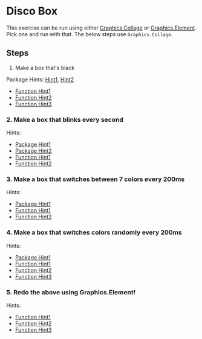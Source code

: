 # Disco Box

This exercise can be run using either [Graphics.Collage](http://package.elm-lang.org/packages/elm-lang/core/3.0.0/Graphics-Collage) or [Graphics.Element](http://package.elm-lang.org/packages/elm-lang/core/3.0.0/Graphics-Element). Pick one and run with that. The below steps use `Graphics.Collage`.

## Steps

1. Make a box that's black

Package Hints: [Hint1](http://package.elm-lang.org/packages/elm-lang/core/3.0.0/Color), [Hint2](http://package.elm-lang.org/packages/elm-lang/core/3.0.0/Graphics-Collage)

* [Function Hint1](http://package.elm-lang.org/packages/elm-lang/core/3.0.0/Graphics-Collage#square)
* [Function Hint2](http://package.elm-lang.org/packages/elm-lang/core/3.0.0/Graphics-Collage#collage)
* [Function Hint3](http://package.elm-lang.org/packages/elm-lang/core/3.0.0/Graphics-Collage#filled)

### 2. Make a box that blinks every second

Hints:

* [Package Hint1](http://package.elm-lang.org/packages/elm-lang/core/3.0.0/Time)
* [Package Hint2](http://package.elm-lang.org/packages/elm-lang/core/3.0.0/Signal)
* [Function Hint1](http://package.elm-lang.org/packages/elm-lang/core/3.0.0/Time#every)
* [Function Hint2](http://package.elm-lang.org/packages/elm-lang/core/3.0.0/Signal#map)

### 3. Make a box that switches between 7 colors every 200ms

Hints:

* [Package Hint1](http://package.elm-lang.org/packages/elm-lang/core/3.0.0/Array)
* [Function Hint1](http://package.elm-lang.org/packages/elm-lang/core/3.0.0/Array#fromList)
* [Function Hint2](http://package.elm-lang.org/packages/elm-lang/core/3.0.0/Array#get)

### 4. Make a box that switches colors randomly every 200ms

Hints:

* [Package Hint1](http://package.elm-lang.org/packages/elm-lang/core/3.0.0/Random)
* [Function Hint1](http://package.elm-lang.org/packages/elm-lang/core/3.0.0/Random#generate)
* [Function Hint2](http://package.elm-lang.org/packages/elm-lang/core/3.0.0/Random#initialSeed)
* [Function Hint3](http://package.elm-lang.org/packages/elm-lang/core/3.0.0/Random#int)


### 5. Redo the above using Graphics.Element!

Hints:

* [Function Hint1](http://package.elm-lang.org/packages/elm-lang/core/3.0.0/Graphics-Element#container)
* [Function Hint2](http://package.elm-lang.org/packages/elm-lang/core/3.0.0/Graphics-Element#color)
* [Function Hint3](http://package.elm-lang.org/packages/elm-lang/core/3.0.0/Graphics-Element#size)